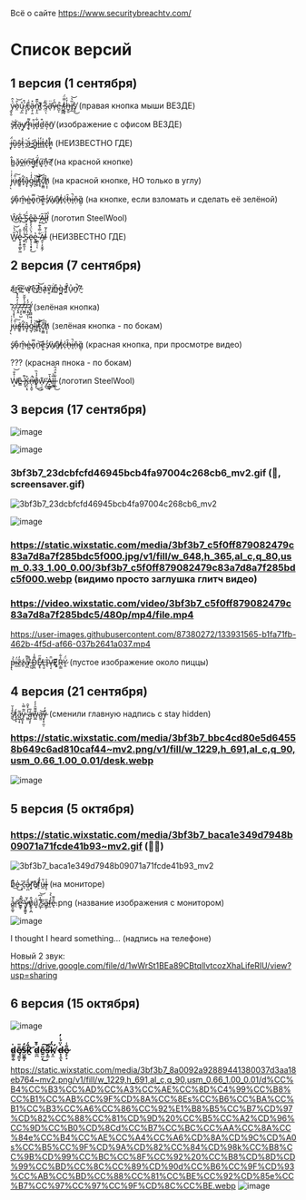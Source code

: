 Всё о сайте
https://www.securitybreachtv.com/

# Список версий
## 1 версия (1 сентября)
ý̴̫͓̮͐̂ò̷̯̑͝ų̷̨̲̊ ̸͔͎̙́͒c̶̬͒͑ä̵̧̜̭̽ǹ̵͔̗̯͂͊t̸͚͊ ̵̜̋́s̷̡̤̏̈ͅä̶̛̈ͅv̷̗̅̀̇e̵̺͕͗ ̸̮̳̪̀ṫ̴̠̭̿̈́ͅh̶̲̭̱̓̍i̸̡̲͂̔͝s̸̙̥̀͜ (правая кнопка мыши ВЕЗДЕ)

s̴̡͝ṯ̶͑ä̵̝y̸̯̕ ̷̛ͅḩ̴͌i̵̡̎d̷̝͋d̷̼͒ĕ̴͔ñ̸̰ (изображение с офисом ВЕЗДЕ)

j̶̢̈́ȕ̴̝ŝ̵̮t̵͕̾ ̵̭͗ä̶́͜ ̷̛̻g̷̗̊l̶̝͗i̶͈̒t̶͈̍c̶̢̽h̷͇̊  (НЕИЗВЕСТНО ГДЕ)

ĥ̴̳ǎ̵̙v̷̪̄í̴̹ṇ̶͠g̶̞͑f̸͔̈́u̷͓͠n̶̝̉?̸̜̕  (на красной кнопке)

j̷̹̖̓͗͗u̶͎̇̎͠s̸͇͚̉t̶͓̓̕â̵̡̞g̴͕̓̒̇l̴̘͝ͅi̸̛̫̥͝t̵̡̘͊͝c̸̣̫̳̐͘h̸̠͎̩̏  (на красной кнопке, НО только в углу)

ś̸̢o̴̩̊m̶̯̂e̴̺̍o̵̟̿n̴̠͝ě̷͇s̸̓ͅẁ̸̘â̸̯t̶̙͑c̵̦̍h̶̑ͅi̶̘̚ň̵̦g̷̣̏ (на кнопке, если взломать и сделать её зелёной)

W̷̑͜e̷̡͋ ̶̊͜S̷̘̈́ḙ̶̂ȅ̵̦ ̶͔̒Ã̷̖l̵̦͂l̸͙̈́ (логотип SteelWool)

W̷̺̎́̔̚͘͝e̶̢͙̭̜̳̙͖̾̄̂ ̷̼̙̯̱̫̩̗̾̀̋̽Ś̵̖̦̂̒̏̽ë̴̢͎̖̝̟̟́̀̈́̓̍͜͝e̵̥̻̔ ̴̣̳̠̜͋̿̉͊͠ͅÄ̸̭̞̣͔̬̰̗l̵̊̓̃  (НЕИЗВЕСТНО ГДЕ)

## 2 версия (7 сентября)
a̸͑͜r̴͉͘e̶̲͆ ̸͈͑w̷͎͝ê̵͜ ̸̡͆h̷̰͝á̷͙v̸͇̄i̸̲͘n̶͇͒g̴̪̀ ̵̗̕f̸͚̂ủ̴̞n̸͈̚?̵̮̔

?̴̨̧͙̃ͅ?̴̢̭͛͑̒̂̓̽?̵̧̦̘̺̆?̶̺̻̌́̍̽͂̆̕?̶̧̡̲͎̣͂́̓?̸̡̪̻͖̈́ (зелёная кнопка)

j̷̹̖̓͗͗u̶͎̇̎͠s̸͇͚̉t̶͓̓̕â̵̡̞g̴͕̓̒̇l̴̘͝ͅi̸̛̫̥͝t̵̡̘͊͝c̸̣̫̳̐͘h̸̠͎̩̏ (зелёная кнопка - по бокам)

ś̸̢o̴̩̊m̶̯̂e̴̺̍o̵̟̿n̴̠͝ě̷͇s̸̓ͅẁ̸̘â̸̯t̶̙͑c̵̦̍h̶̑ͅi̶̘̚ň̵̦g̷̣̏ (красная кнопка, при просмотре видео)

??? (красная пнока - по бокам)

W̸͕̠͗̊̐͝ê̴͇ ̵̢͉͗͊K̶̡̤͎̘̊n̶̨͕̯̬̈́̚̕o̸̟̙̊͐̔̏͜͜w̷̛̩̣̣̝͊ ̴̡̪̒͜A̶̙̲̳̙̔̄l̶̨͇̅̉l̶̢̲̖͋͒̈́̂͜ (логотип SteelWool)

## 3 версия (17 сентября)
![image](https://user-images.githubusercontent.com/87380272/133931264-4c7eceae-f2a7-4ab9-8d22-962ee0e03868.png)

![image](https://user-images.githubusercontent.com/87380272/133931316-ee7cf8f8-c110-4a88-b353-b5f89bd44d09.png)

### 3bf3b7_23dcbfcfd46945bcb4fa97004c268cb6_mv2.gif (🐊, screensaver.gif)

![3bf3b7_23dcbfcfd46945bcb4fa97004c268cb6_mv2](https://user-images.githubusercontent.com/87380272/133930992-71f83733-8d36-4185-b38c-f5e6698f4d82.gif)

![image](https://user-images.githubusercontent.com/87380272/133932179-5f304c77-7d4f-4ea2-beb4-114885fb691f.png)


### https://static.wixstatic.com/media/3bf3b7_c5f0ff879082479c83a7d8a7f285bdc5f000.jpg/v1/fill/w_648,h_365,al_c,q_80,usm_0.33_1.00_0.00/3bf3b7_c5f0ff879082479c83a7d8a7f285bdc5f000.webp (видимо просто заглушка глитч видео)

### https://video.wixstatic.com/video/3bf3b7_c5f0ff879082479c83a7d8a7f285bdc5/480p/mp4/file.mp4

https://user-images.githubusercontent.com/87380272/133931565-b1fa71fb-462b-4f5d-af66-037b2641a037.mp4

p̶̞̖̀̉ḭ̴̈́z̶̫̑̓ź̵̯ạ̸̪͒͌ ̶̪̰̉̽D̴͈̪͌̾E̸͓̘͊̋Ľ̶͉̮Ì̴̖V̶͉͔̈̄Ę̷͓͌͑R̵̜̳͐͋Ÿ̷̭́ (пустое изображение около пиццы)


## 4 версия (21 сентября)
s̸̰̊̾̆͜t̷̟̜͓́a̷̪̲̹̟͂y̷̺̞͓̋͂̿̀ ̴͖͈̓̍͐̌̑ą̶̘̘̙́̅w̴̺̲͊͌̑̓̓a̶̺͈͝ẙ̴̞̞̠̼̜̓ (сменили главную надпись с stay hidden)

### https://static.wixstatic.com/media/3bf3b7_bbc4cd80e5d64558b649c6ad810caf44~mv2.png/v1/fill/w_1229,h_691,al_c,q_90,usm_0.66_1.00_0.01/desk.webp

![image](https://user-images.githubusercontent.com/87380272/134233023-1980b1db-4639-44f2-bc78-7d69096f0421.png)

## 5 версия (5 октября)
### https://static.wixstatic.com/media/3bf3b7_baca1e349d7948b09071a71fcde41b93~mv2.gif (🐥🐺)

![3bf3b7_baca1e349d7948b09071a71fcde41b93_mv2](https://user-images.githubusercontent.com/87380272/136243078-dcec65cb-3f32-4ce6-8e42-ed16ed0c018a.gif)

b̷̊̏͜e̴̜̍͜ ̷̧̍ͅc̵͉̃a̴̠̪̎́r̸͔͓͝ȅ̸̜f̷͕͗̈́u̶̪͑̄l̴̢̠̍ (на мониторе)

a̴̻̯͚̩̒̌ŕ̷̛̖e̵̛̳̥̅̆́ ̴̢̦͚̀̏̇̕y̶̞̠̼̟̓͂̕o̸̭̥͕̪̔̂ǘ̸͓͘ ̸̼͎̌̾͆͝s̷̫͆a̴̳̗̅f̶̰̒͛̉e̵̢̐͌.png (название изображения с монитором)

![image](https://user-images.githubusercontent.com/87380272/136245443-5cf8ec7b-d68a-465f-ae4e-d0491e17abed.png)

I thought I heard something... (надпись на телефоне)

Новый 2 звук: https://drive.google.com/file/d/1wWrSt1BEa89CBtqllvtcozXhaLifeRlU/view?usp=sharing

## 6 версия (15 октября)

![image](https://user-images.githubusercontent.com/87380272/137582367-6b3b4895-e61b-4849-9203-ba3743c608fe.png)

### d̴̳̭̣̮̍ę̸̱̫̟͊̎s̶̺̱̳̦̆̒ḵ̷͗͂̈́͝ d̷̼̪̊̄e̴̮̤̦͊͜͠s̵̟͚͂̄͘k̸̛͙̼̏̒ d̶̟͓̫̽̈́̾̒ͅe̷̗̗̟͌̾
https://static.wixstatic.com/media/3bf3b7_8a0092a92889441380037d3aa18eb764~mv2.png/v1/fill/w_1229,h_691,al_c,q_90,usm_0.66_1.00_0.01/d%CC%B4%CC%B3%CC%AD%CC%A3%CC%AE%CC%8D%C4%99%CC%B8%CC%B1%CC%AB%CC%9F%CD%8A%CC%8Es%CC%B6%CC%BA%CC%B1%CC%B3%CC%A6%CC%86%CC%92%E1%B8%B5%CC%B7%CD%97%CD%82%CC%88%CC%81%CD%9D%20%CC%B5%CC%A2%CD%96%CC%9D%CC%B0%CD%8Cd%CC%B7%CC%BC%CC%AA%CC%8A%CC%84e%CC%B4%CC%AE%CC%A4%CC%A6%CD%8A%CD%9C%CD%A0s%CC%B5%CC%9F%CD%9A%CD%82%CC%84%CD%98k%CC%B8%CC%9B%CD%99%CC%BC%CC%8F%CC%92%20%CC%B8%CD%8D%CD%99%CC%BD%CC%8C%CC%89%CD%90d%CC%B6%CC%9F%CD%93%CC%AB%CC%BD%CC%88%CC%81%CC%BE%CC%92%CD%85e%CC%B7%CC%97%CC%97%CC%9F%CD%8C%CC%BE.webp
![image](https://static.wixstatic.com/media/3bf3b7_8a0092a92889441380037d3aa18eb764~mv2.png/v1/fill/w_1229,h_691,al_c,q_90,usm_0.66_1.00_0.01/d%CC%B4%CC%B3%CC%AD%CC%A3%CC%AE%CC%8D%C4%99%CC%B8%CC%B1%CC%AB%CC%9F%CD%8A%CC%8Es%CC%B6%CC%BA%CC%B1%CC%B3%CC%A6%CC%86%CC%92%E1%B8%B5%CC%B7%CD%97%CD%82%CC%88%CC%81%CD%9D%20%CC%B5%CC%A2%CD%96%CC%9D%CC%B0%CD%8Cd%CC%B7%CC%BC%CC%AA%CC%8A%CC%84e%CC%B4%CC%AE%CC%A4%CC%A6%CD%8A%CD%9C%CD%A0s%CC%B5%CC%9F%CD%9A%CD%82%CC%84%CD%98k%CC%B8%CC%9B%CD%99%CC%BC%CC%8F%CC%92%20%CC%B8%CD%8D%CD%99%CC%BD%CC%8C%CC%89%CD%90d%CC%B6%CC%9F%CD%93%CC%AB%CC%BD%CC%88%CC%81%CC%BE%CC%92%CD%85e%CC%B7%CC%97%CC%97%CC%9F%CD%8C%CC%BE.webp)
